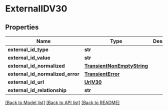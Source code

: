 # ExternalIDV30

## Properties
Name | Type | Description | Notes
------------ | ------------- | ------------- | -------------
**external_id_type** | **str** |  | 
**external_id_value** | **str** |  | 
**external_id_normalized** | [**TransientNonEmptyString**](TransientNonEmptyString.md) |  | [optional] 
**external_id_normalized_error** | [**TransientError**](TransientError.md) |  | [optional] 
**external_id_url** | [**UrlV30**](UrlV30.md) |  | [optional] 
**external_id_relationship** | **str** |  | [optional] 

[[Back to Model list]](../README.md#documentation-for-models) [[Back to API list]](../README.md#documentation-for-api-endpoints) [[Back to README]](../README.md)

